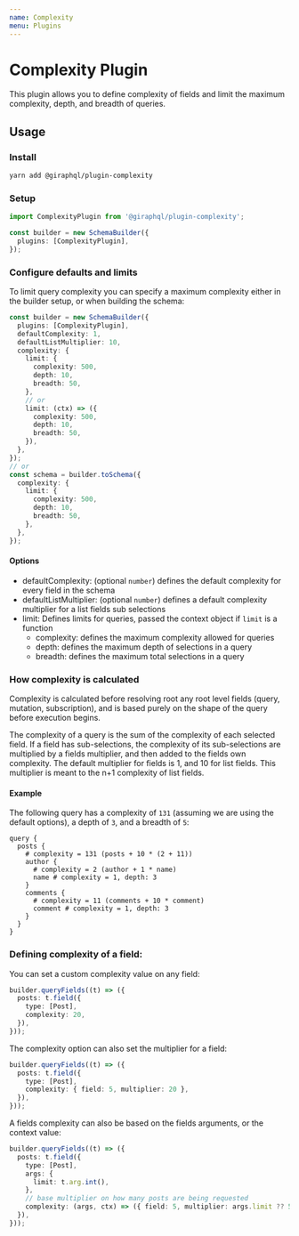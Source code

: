 ```yaml
---
name: Complexity
menu: Plugins
---
```


# Complexity Plugin

This plugin allows you to define complexity of fields and limit the maximum complexity, depth, and
breadth of queries.

## Usage

### Install

```bash
yarn add @giraphql/plugin-complexity
```

### Setup

```typescript
import ComplexityPlugin from '@giraphql/plugin-complexity';

const builder = new SchemaBuilder({
  plugins: [ComplexityPlugin],
});
```

### Configure defaults and limits

To limit query complexity you can specify a maximum complexity either in the builder setup, or when
building the schema:

```typescript
const builder = new SchemaBuilder({
  plugins: [ComplexityPlugin],
  defaultComplexity: 1,
  defaultListMultiplier: 10,
  complexity: {
    limit: {
      complexity: 500,
      depth: 10,
      breadth: 50,
    },
    // or
    limit: (ctx) => ({
      complexity: 500,
      depth: 10,
      breadth: 50,
    }),
  },
});
// or
const schema = builder.toSchema({
  complexity: {
    limit: {
      complexity: 500,
      depth: 10,
      breadth: 50,
    },
  },
});
```

#### Options

- defaultComplexity: (optional `number`) defines the default complexity for every field in the
  schema
- defaultListMultiplier: (optional `number`) defines a default complexity multiplier for a list
  fields sub selections
- limit: Defines limits for queries, passed the context object if `limit` is a function
  - complexity: defines the maximum complexity allowed for queries
  - depth: defines the maximum depth of selections in a query
  - breadth: defines the maximum total selections in a query

### How complexity is calculated

Complexity is calculated before resolving root any root level fields (query, mutation,
subscription), and is based purely on the shape of the query before execution begins.

The complexity of a query is the sum of the complexity of each selected field. If a field has
sub-selections, the complexity of its sub-selections are multiplied by a fields multiplier, and then
added to the fields own complexity. The default multiplier for fields is 1, and 10 for list fields.
This multiplier is meant to the n+1 complexity of list fields.

#### Example

The following query has a complexity of `131` (assuming we are using the default options), a depth
of `3`, and a breadth of `5`:

```gql
query {
  posts {
    # complexity = 131 (posts + 10 * (2 + 11))
    author {
      # complexity = 2 (author + 1 * name)
      name # complexity = 1, depth: 3
    }
    comments {
      # complexity = 11 (comments + 10 * comment)
      comment # complexity = 1, depth: 3
    }
  }
}
```

### Defining complexity of a field:

You can set a custom complexity value on any field:

```typescript
builder.queryFields((t) => ({
  posts: t.field({
    type: [Post],
    complexity: 20,
  }),
}));
```

The complexity option can also set the multiplier for a field:

```typescript
builder.queryFields((t) => ({
  posts: t.field({
    type: [Post],
    complexity: { field: 5, multiplier: 20 },
  }),
}));
```

A fields complexity can also be based on the fields arguments, or the context value:

```typescript
builder.queryFields((t) => ({
  posts: t.field({
    type: [Post],
    args: {
      limit: t.arg.int(),
    },
    // base multiplier on how many posts are being requested
    complexity: (args, ctx) => ({ field: 5, multiplier: args.limit ?? 5 }),
  }),
}));
```
